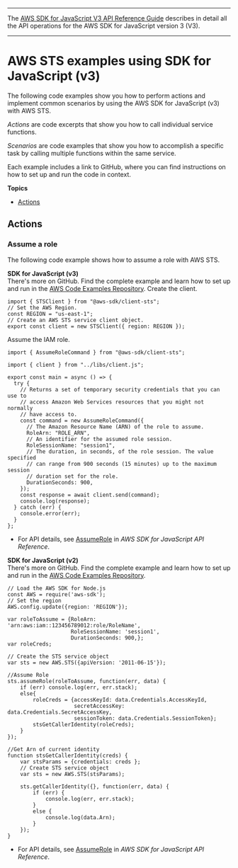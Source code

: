 --------

 The [AWS SDK for JavaScript V3 API Reference Guide](https://docs.aws.amazon.com/AWSJavaScriptSDK/v3/latest/index.html) describes in detail all the API operations for the AWS SDK for JavaScript version 3 \(V3\)\. 

--------

# AWS STS examples using SDK for JavaScript \(v3\)<a name="javascript_sts_code_examples"></a>

The following code examples show you how to perform actions and implement common scenarios by using the AWS SDK for JavaScript \(v3\) with AWS STS\.

*Actions* are code excerpts that show you how to call individual service functions\.

*Scenarios* are code examples that show you how to accomplish a specific task by calling multiple functions within the same service\.

Each example includes a link to GitHub, where you can find instructions on how to set up and run the code in context\.

**Topics**
+ [Actions](#actions)

## Actions<a name="actions"></a>

### Assume a role<a name="sts_AssumeRole_javascript_topic"></a>

The following code example shows how to assume a role with AWS STS\.

**SDK for JavaScript \(v3\)**  
 There's more on GitHub\. Find the complete example and learn how to set up and run in the [AWS Code Examples Repository](https://github.com/awsdocs/aws-doc-sdk-examples/tree/main/javascriptv3/example_code/sts#code-examples)\. 
Create the client\.  

```
import { STSClient } from "@aws-sdk/client-sts";
// Set the AWS Region.
const REGION = "us-east-1";
// Create an AWS STS service client object.
export const client = new STSClient({ region: REGION });
```
Assume the IAM role\.  

```
import { AssumeRoleCommand } from "@aws-sdk/client-sts";

import { client } from "../libs/client.js";

export const main = async () => {
  try {
    // Returns a set of temporary security credentials that you can use to
    // access Amazon Web Services resources that you might not normally 
    // have access to.
    const command = new AssumeRoleCommand({
      // The Amazon Resource Name (ARN) of the role to assume.
      RoleArn: "ROLE_ARN",
      // An identifier for the assumed role session.
      RoleSessionName: "session1",
      // The duration, in seconds, of the role session. The value specified
      // can range from 900 seconds (15 minutes) up to the maximum session 
      // duration set for the role.
      DurationSeconds: 900,
    });
    const response = await client.send(command);
    console.log(response);
  } catch (err) {
    console.error(err);
  }
};
```
+  For API details, see [AssumeRole](https://docs.aws.amazon.com/AWSJavaScriptSDK/v3/latest/clients/client-sts/classes/assumerolecommand.html) in *AWS SDK for JavaScript API Reference*\. 

**SDK for JavaScript \(v2\)**  
 There's more on GitHub\. Find the complete example and learn how to set up and run in the [AWS Code Examples Repository](https://github.com/awsdocs/aws-doc-sdk-examples/tree/main/javascript/example_code/sts#code-examples)\. 
  

```
// Load the AWS SDK for Node.js
const AWS = require('aws-sdk');
// Set the region 
AWS.config.update({region: 'REGION'});

var roleToAssume = {RoleArn: 'arn:aws:iam::123456789012:role/RoleName',
                    RoleSessionName: 'session1',
                    DurationSeconds: 900,};
var roleCreds;

// Create the STS service object    
var sts = new AWS.STS({apiVersion: '2011-06-15'});

//Assume Role
sts.assumeRole(roleToAssume, function(err, data) {
    if (err) console.log(err, err.stack);
    else{
        roleCreds = {accessKeyId: data.Credentials.AccessKeyId,
                     secretAccessKey: data.Credentials.SecretAccessKey,
                     sessionToken: data.Credentials.SessionToken};
        stsGetCallerIdentity(roleCreds);
    }
});

//Get Arn of current identity
function stsGetCallerIdentity(creds) {
    var stsParams = {credentials: creds };
    // Create STS service object
    var sts = new AWS.STS(stsParams);
        
    sts.getCallerIdentity({}, function(err, data) {
        if (err) {
            console.log(err, err.stack);
        }
        else {
            console.log(data.Arn);
        }
    });    
}
```
+  For API details, see [AssumeRole](https://docs.aws.amazon.com/goto/AWSJavaScriptSDK/sts-2011-06-15/AssumeRole) in *AWS SDK for JavaScript API Reference*\. 